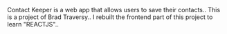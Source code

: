 Contact Keeper is a web app that allows users to save their contacts..
This is a project of Brad Traversy..
I rebuilt the frontend part of this project to learn "REACTJS".. 
